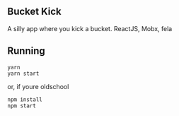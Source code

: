 ## Bucket Kick

A silly app where you kick a bucket.
ReactJS, Mobx, fela

## Running
```
yarn
yarn start 
```
or, if youre oldschool
```
npm install
npm start 
```